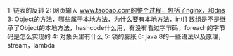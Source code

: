 
1: 链表的反转
2: 网页输入 www.taobao.com的整个过程，包括了nginx，和dns
3: Object的方法，哪些属于本地方法，为什么要有本地方法，int[] 数组是不是继承了Object的本地方法，hashcode什么用，有没有看过字节码，foreach的字节码是怎么实现的
4: 对象头里有什么
5: 锁的膨胀
6: java 8的一些语法以及原理，stream，lambda